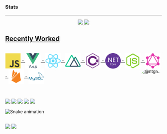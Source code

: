 ### Stats

<hr>
<div align="center" style="background-color: 151515">
  <a href="https://github.com/ntgnst">
  <img height="200em" src="https://github-readme-stats.vercel.app/api?username=ntgnst&show_icons=true&theme=dark&include_all_commits=true&count_private=true&hide_border=true"/>
  <img height="200em" src="https://github-readme-stats.vercel.app/api/top-langs/?username=ntgnst&show_icons=true&layout=compact&langs_count=16&theme=dark&hide_border=true&hide=css,php,python"/>
</div>
  

  


## Recently Worked

<div style="display: inline_block"><br>
  <img align="center" alt="ntgnst-Js" height="50" width="50" src="https://raw.githubusercontent.com/devicons/devicon/master/icons/javascript/javascript-original.svg">
   -
  <img align="center" alt="ntgnst-Vue" height="50" width="50" src="https://raw.githubusercontent.com/devicons/devicon/master/icons/vuejs/vuejs-original-wordmark.svg">
   - 
  <img align="center" alt="ntgnst-Node" height="50" width="50" src="https://raw.githubusercontent.com/devicons/devicon/master/icons/react/react-original.svg">
   - 
  <img align="center" alt="ntgnst-Node" height="50" width="50" src="https://raw.githubusercontent.com/devicons/devicon/master/icons/nuxtjs/nuxtjs-original.svg">
   - 
  <img align="center" alt="ntgnst-Csharp" height="50" width="50" src="https://raw.githubusercontent.com/devicons/devicon/master/icons/csharp/csharp-line.svg">
   - 
  <img align="center" alt="ntgnst-Node" height="50" width="50" src="https://raw.githubusercontent.com/devicons/devicon/master/icons/dotnetcore/dotnetcore-original.svg">
   - 
  <img align="center" alt="ntgnst-Node" height="50" width="50" src="https://raw.githubusercontent.com/devicons/devicon/master/icons/nodejs/nodejs-original.svg">
   - 
  <img align="center" alt="ntgnst-Node" height="50" width="50" src="https://raw.githubusercontent.com/devicons/devicon/master/icons/graphql/graphql-plain.svg">
   - 
  <img align="center" alt="ntgnst-Node" height="50" width="50" src="https://raw.githubusercontent.com/devicons/devicon/master/icons/firebase/firebase-plain.svg">
   - 
  <img align="center" alt="ntgnst-Node" height="50" width="50" src="https://raw.githubusercontent.com/devicons/devicon/master/icons/mysql/mysql-plain-wordmark.svg">
  <img class="avatar rounded-2 avatar-user" align="right" src="https://avatars.githubusercontent.com/u/17345531?s=400&amp;v=4" height="150" style="border-radius:50px;" alt="@ntgnst">
</div>
  
##

<div style="display: inline_block"><br>
  <a href="https://stackoverflow.com/users/5228912/batuhan" target="_blank"><img src="https://img.shields.io/badge/-Stackoverflow-000000?style=for-the-badge&logo=stackoverflow&logoColor=orange" target="_blank"></a>
  <a href="https://www.linkedin.com/in/batuhan-yah%C5%9Fi-bb5819b1/" target="_blank"><img src="https://img.shields.io/badge/-LinkedIn-%230077B5?style=for-the-badge&logo=linkedin&logoColor=white" target="_blank"></a>
  <a href="https://discord.com/users/335109059260710912" target="_blank"><img src="https://img.shields.io/badge/Discord-7289DA?style=for-the-badge&logo=discord&logoColor=white" target="_blank"></a>
  <a href = "mailto:yahsibatuhan@gmail.com"><img src="https://img.shields.io/badge/-Gmail-%23333?style=for-the-badge&logo=gmail&logoColor=white" target="_blank"></a>
  <a href="https://instagram.com/_ntgnst" target="_blank"><img src="https://img.shields.io/badge/-Instagram-%23E4405F?style=for-the-badge&logo=instagram&logoColor=white" target="_blank"></a>
  
</div>
  
  ![Snake animation](https://github.com/ntgnst/ntgnst/blob/output/github-contribution-grid-snake.svg)
  
  
  <div style="display: inline_block"><br>
  <!--<img src="https://img.shields.io/stackexchange/stackoverflow/r/5228912?color=yellow&logo=stackoverflow&style=for-the-badge" />-->
  <img src="https://img.shields.io/github/followers/ntgnst?style=for-the-badge" />
  <img src="https://img.shields.io/discord/755521641001386054?label=Discord&logo=discord&logoColor=white&style=for-the-badge" />
</div>

